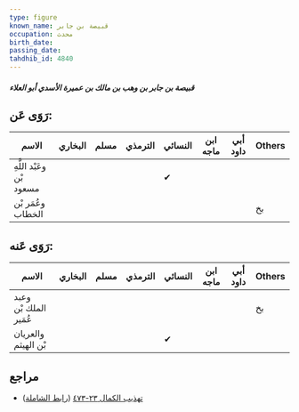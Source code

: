 ```yaml
---
type: figure
known_name: قبيصة بن جابر
occupation: محدث
birth_date:
passing_date:
tahdhib_id: 4840
---
```

##### قبيصة بن جابر بن وهب بن مالك بن عميرة الأسدي أبو العلاء

## رَوَى عَن:
| الاسم                    | البخاري | مسلم | الترمذي | النسائي | ابن ماجه | أبي داود | Others |
| ------------------------ | ------- | ---- | ------- | ------- | -------- | -------- | ------ |
| وعَبْد اللَّهِ بْن مسعود |         |      |         | ✔       |          |          |        |
| وعُمَر بْن الخطاب        |         |      |         |         |          |          | بخ     |
## رَوَى عَنه:
| الاسم                 | البخاري | مسلم | الترمذي | النسائي | ابن ماجه | أبي داود | Others |
| --------------------- | ------- | ---- | ------- | ------- | -------- | -------- | ------ |
| وعبد الملك بْن عُمَير |         |      |         |         |          |          | بخ     |
| والعريان بْن الهيثم   |         |      |         | ✔       |          |          |        |
## مراجع
- [تهذيب الكمال ٢٣-٤٧٣](obsidian://open?vault=Tahdhib-al-Kamal&file=Figures/٤٨٤٠-قبيصة%20بن%20جابر%20بن%20وهب%20بن%20مالك%20بن%20عميرة%20الأسدي%20أبو%20العلاء) ([رابط الشاملة](https://shamela.ws/book/3722/12360))